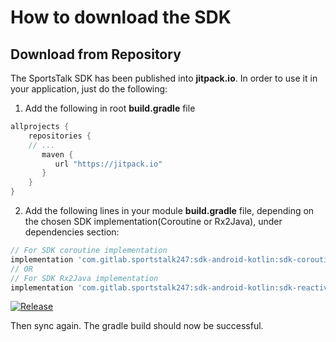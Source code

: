 # How to download the SDK

## Download from Repository

The SportsTalk SDK has been published into **jitpack.io**.
In order to use it in your application, just do the following:

1. Add the following in root  **build.gradle** file

```groovy
allprojects {
    repositories {
    // ...
       maven {
          url "https://jitpack.io"
       }
    }
}
```

2. Add the following lines in your module **build.gradle** file, depending on the chosen SDK implementation(Coroutine or Rx2Java), under dependencies section:

```groovy
// For SDK coroutine implementation
implementation 'com.gitlab.sportstalk247:sdk-android-kotlin:sdk-coroutine:vX.Y.Z'
// OR
// For SDK Rx2Java implementation
implementation 'com.gitlab.sportstalk247:sdk-android-kotlin:sdk-reactive-rx2:vX.Y.Z'
```

[![Release](https://jitpack.io/v/com.gitlab.sportstalk247/sdk-android-kotlin.svg)](https://jitpack.io/#com.gitlab.sportstalk247/sdk-android-kotlin)

Then sync again. The gradle build should now be successful.

